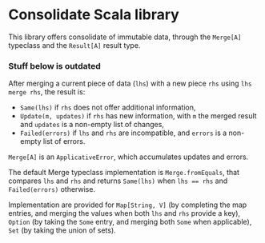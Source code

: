 Consolidate Scala library
=========================

This library offers consolidate of immutable data, through the `Merge[A]` typeclass and
the `Result[A]` result type.

### Stuff below is outdated

After merging a current piece of data (`lhs`) with a new piece `rhs` using `lhs merge rhs`,
the result is:

- `Same(lhs)` if `rhs` does not offer additional information,
- `Update(m, updates)` if `rhs` has new information, with `m` the merged result and `updates` is a
  non-empty list of changes,
- `Failed(errors)` if `lhs` and `rhs` are incompatible, and `errors` is a non-empty list of errors.

`Merge[A]` is an `ApplicativeError`, which accumulates updates and errors. 

The default Merge typeclass implementation is `Merge.fromEquals`, that compares `lhs`
and `rhs` and returns `Same(lhs)` when `lhs == rhs` and `Failed(errors)` otherwise.

Implementation are provided for `Map[String, V]` (by completing the map entries, and merging the
values when both `lhs` and `rhs` provide a key), `Option` (by taking the `Some` entry,
and merging both `Some` when applicable), `Set` (by taking the union of sets).
